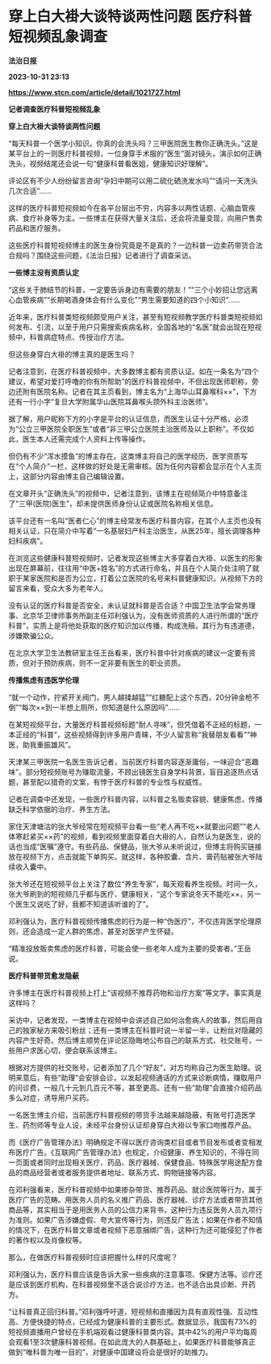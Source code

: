 # 穿上白大褂大谈特谈两性问题 医疗科普短视频乱象调查
**法治日报**

**2023-10-31 23:13**

**https://www.stcn.com/article/detail/1021727.html**

**记者调查医疗科普短视频乱象** 

**穿上白大褂大谈特谈两性问题**

“每天科普一个医学小知识。你真的会洗头吗？三甲医院医生教你正确洗头。”这是某平台上的一则医疗科普视频，一位身穿手术服的“医生”面对镜头，演示如何正确洗头，视频结尾还会说一句“健康科普看医姐，健康知识好理解”。  

评论区有不少人纷纷留言咨询“孕妇中期可以用二硫化硒洗发水吗”“请问一天洗头几次合适”……

这样的医疗科普短视频如今在各平台层出不穷，内容多以两性话题、心脑血管疾病、食疗补身等为主。一些博主在获得大量关注后，还会将流量变现，向用户售卖药品和医疗服务。

这些医疗科普短视频博主的医生身份究竟是不是真的？一边科普一边卖药带货合法合规吗？围绕这些问题，《法治日报》记者进行了调查采访。

**一些博主没有资质认定**

“这些关于肺结节的科普，一定要告诉身边有需要的朋友！”“三个小妙招让您远离心血管疾病”“长期喝酒身体会有什么变化”“男生需要知道的四个小知识”……

近年来，医疗科普类短视频颇受用户关注，甚至有短视频教学医疗科普类短视频如何发布、引流，以至于用户只需搜索疾病名称，全国各地的“名医”就会出现在短视频中，科普病症特点、传授治疗方法。

但这些身穿白大褂的博主真的是医生吗？

记者注意到，在医疗科普视频中，大多数博主都有资质认证。如在一条名为“四个建议，希望对爱打呼噜的你有所帮助”的医疗科普视频中，不但出现医师职称，旁边还附有医院名称。记者在其主页看到，博主名为“上海华山耳鼻喉科××”，下方还有一行小字“复旦大学附属华山医院耳鼻喉头颈外科主治医师”。

据了解，用户昵称下方的小字是平台的认证信息，而医生认证十分严格，必须为“公立三甲医院全职医生”或者“非三甲公立医院主治医师及以上职称”。不仅如此，医生本人还需完成个人资料上传等操作。

但仍有不少“浑水摸鱼”的博主存在。这类博主将自己的医学经历、医学资质写在“个人简介”一栏，这样做的好处是无需审核。因为任何内容都会显示在个人主页上，这部分内容由博主自己编辑设置。

在文章开头“正确洗头”的视频中，记者注意到，该博主在视频简介中特意备注了“三甲(医院)医生”，却未提供医师身份认证或医院名称相关信息。

该平台还有一名叫“医者仁心”的博主经常发布医疗科普内容，在其个人主页也没有相关认证，只在简介中写着“一名基层妇产科主治医生，从医25年，擅长调理各种妇科疾病”。

在浏览这些健康科普短视频时，记者发现这些博主大多穿着白大褂、以医生的形象出现在屏幕前，往往用“中医+姓名”的方式进行命名，并且在个人简介处注明了就职于某家医院和是否为公立，打着公立医院的名号来科普健康知识。从视频下方的留言来看，受众大多为老年人。

没有认证的医疗科普是否安全，未认证就科普是否合适？中国卫生法学会常务理事、北京华卫律师事务所副主任邓利强认为，没有医师资质的人进行所谓的“医疗科普”，实质上是将他处获取的医疗知识加以传播，构成洗稿，其行为有违道德，涉嫌欺骗公众。

在北京大学卫生法教研室主任王岳看来，医疗科普中针对疾病的建议一定要有资质，但对于预防疾病，则不一定非要有医生的职业资质。

**传播焦虑有违医学伦理**

“就一个动作，拧紧开关阀门，男人越揉越猛”“红糖配上这个东西，20分钟金枪不倒”“每次××到一半想上厕所，你知道是什么原因吗”……

在某短视频平台，大量医疗科普视频标题“耐人寻味”，但凭借着不正经的标题，一本正经的“科普”，这些视频得到许多用户青睐，不少人留言称“我替朋友看看”“神医，助我重振雄风”。

天津某三甲医院一名医生告诉记者，当前医疗科普内容逐渐庸俗，一味迎合“恶趣味”。部分短视频账号为赚取流量，不顾出镜医生自身学科背景，盲目追逐热点话题，甚至配以猎奇的文案，有悖于医疗科普的专业性与权威性。

记者在调查中还发现，一些医疗科普内容，以科普之名贩卖容貌、健康焦虑，传播缺乏科学依据的治疗、养生方法。

家住天津塘沽的张大爷经常在短视频平台看一些“老人再不吃××就要出问题”“老人体寒赶紧买××药”的视频，看到视频里面穿着白大褂的人，自然认为是医生，说的话也当成“医嘱”遵守。有些药品、保健品，张大爷从未听说过，但博主将购买链接放在视频下方，点击就能下单购买。就这样，各种胶囊、含片、膏药贴被张大爷陆续收入囊中。

张大爷还在短视频平台上关注了数位“养生专家”，每天观看养生视频。时间一久，张大爷刷到的短视频几乎都与医疗、健康相关，“这个专家说冬天不能吃××，另一个医生又说吃了好，我都不知道该听谁的了”。

邓利强认为，医疗科普视频传播焦虑的行为是一种“伪医疗”，不仅违背医学伦理原则，还会造成一定人群的焦虑，甚至对医学产生怀疑。

“精准投放贩卖焦虑的医疗科普，可能会使一些老年人成为主要的受害者。”王岳说。

**医疗科普带货愈发隐蔽**

许多博主在医疗科普视频上打上“该视频不推荐药物和治疗方案”等文字。事实真是这样吗？

采访中，记者发现，一类博主在视频中会讲述自己如何治愈病人的故事，然后用自己的独家秘方来吸引粉丝；还有一类博主在科普时说一半留一半，让粉丝对隐藏的内容产生好奇。然后博主顺势在评论区隐晦地公布自己的联系方式、社交账号，一些用户求医心切，便会联系该博主。

根据对方提供的社交账号，记者添加了几个“好友”，对方均称自己为医生助理。说明来意后，有些“助理”会安排会诊，以发起视频通话的方式来诊断病情，赚取用户的问诊费，一般几十元到几百元不等，甚至更高。还有一些“助理”会直接介绍药品多么对症，诱导用户买药。

一名医生博主介绍，当前医疗科普视频的带货手法越来越隐蔽，有账号打造医学生、药剂师等专业人设，未经平台身份认证却身穿白大褂以专家口吻推荐产品。

而《医疗广告管理办法》明确规定不得以医疗咨询类栏目或者节目发布或者变相发布医疗广告。《互联网广告管理办法》也规定，介绍健康、养生知识的，不得在同一页面或者同时出现相关医疗、药品、医疗器械、保健食品、特殊医学用途配方食品的商品经营者或者服务提供者地址、联系方式、购物链接等内容。

在邓利强看来，医疗科普视频中如果掺杂带货、推荐药品、就诊医院等行为，属于医疗广告的范畴。用医务人员的名义推广药品、医疗器械、诊疗方法或者带货其他商品等，其实相当于是用医务人员的公信力来背书，这种行为违反医务人员九项行为准则。如果广告涉嫌虚假、夸大宣传等行为，则违反广告法；如果在作者不知情的情况下，在医疗科普文章或者视频下恶意捆绑广告，这种行为还可能侵犯了作者的著作权以及肖像权等。

那么，在做医疗科普视频时应该把握什么样的尺度呢？

邓利强认为，医疗科普应该是告诉大家一些疾病的注意事项、保健方法等。诊疗还是应该到医疗机构，在科普视频里不适合说诊疗方法，也不适合出具诊断、开药方。

“让科普真正回归科普。”邓利强呼吁道，短视频和直播因为具有直观性强、互动性高、方便快捷的特点，已经成为健康科普的主要形式。数据显示，我国有73%的短视频直播用户曾经在手机端观看过健康科普类内容。其中42%的用户平均每周会观看1至3次健康科普视频。在如此庞大的人群基础上，如果医疗科普能够真正做到“唯科普为唯一目的”，对健康中国建设将会是很好的助推力。